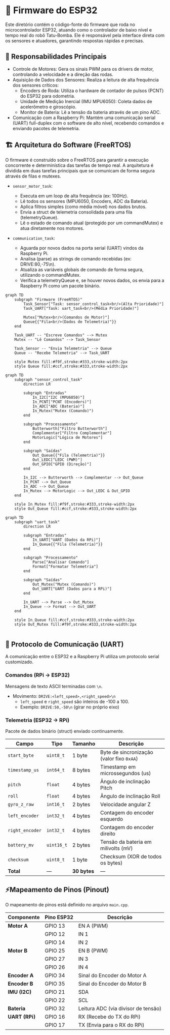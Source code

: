 # 🤖 Firmware do ESP32

Este diretório contém o código-fonte do firmware que roda no microcontrolador ESP32, atuando como o controlador de baixo nível e tempo real do robô Tatu-Bomba. Ele é responsável pela interface direta com os sensores e atuadores, garantindo respostas rápidas e precisas.

## 🎯 Responsabilidades Principais

- Controle de Motores: Gera os sinais PWM para os drivers de motor, controlando a velocidade e a direção das rodas.
- Aquisição de Dados dos Sensores: Realiza a leitura de alta frequência dos sensores críticos:
    - Encoders de Roda: Utiliza o hardware de contador de pulsos (PCNT) do ESP32 para odometria.
    - Unidade de Medição Inercial (IMU MPU6050): Coleta dados de acelerômetro e giroscópio.
    - Monitor de Bateria: Lê a tensão da bateria através de um pino ADC.
- Comunicação com a Raspberry Pi: Mantém uma comunicação serial (UART) full-duplex com o software de alto nível, recebendo comandos e enviando pacotes de telemetria.

## 🏗️ Arquitetura do Software (FreeRTOS)

O firmware é construído sobre o FreeRTOS para garantir a execução concorrente e determinística das tarefas de tempo real. A arquitetura é dividida em duas tarefas principais que se comunicam de forma segura através de filas e mutexes.

- `sensor_motor_task`:
    - Executa em um loop de alta frequência (ex: 100Hz).
    - Lê todos os sensores (MPU6050, Encoders, ADC da Bateria).
    - Aplica filtros simples (como média móvel) nos dados brutos.
    - Envia a struct de telemetria consolidada para uma fila (telemetryQueue).
    - Lê o estado de comando atual (protegido por um commandMutex) e atua diretamente nos motores.

- `communication_task`:
    - Aguarda por novos dados na porta serial (UART) vindos da Raspberry Pi.
    - Analisa (parse) as strings de comando recebidas (ex: DRIVE:80,-75\n).
    - Atualiza as variáveis globais de comando de forma segura, utilizando o commandMutex.
    - Verifica a telemetryQueue e, se houver novos dados, os envia para a Raspberry Pi como um pacote binário.

```mermaid
graph TD
    subgraph "Firmware (FreeRTOS)"
        Task_Sensor["Task: sensor_control_task<br/>(Alta Prioridade)"]
        Task_UART["Task: uart_task<br/>(Média Prioridade)"]

        Mutex["Mutex<br/>(Comandos de Motor)"]
        Queue{{"Fila<br/>(Dados de Telemetria)"}}
    end

    Task_UART -- "Escreve Comandos" --> Mutex
    Mutex -- "Lê Comandos" --> Task_Sensor

    Task_Sensor -- "Envia Telemetria" --> Queue
    Queue -- "Recebe Telemetria" --> Task_UART

    style Mutex fill:#f9f,stroke:#333,stroke-width:2px
    style Queue fill:#ccf,stroke:#333,stroke-width:2px
```
```mermaid
graph TD
    subgraph "sensor_control_task"
        direction LR
        
        subgraph "Entradas"
            In_I2C["I2C (MPU6050)"]
            In_PCNT["PCNT (Encoders)"]
            In_ADC["ADC (Bateria)"]
            In_Mutex("Mutex (Comando)")
        end

        subgraph "Processamento"
            Butterworth["Filtro Butterworth"]
            Complementar["Filtro Complementar"]
            MotorLogic["Lógica de Motores"]
        end
        
        subgraph "Saídas"
            Out_Queue{{"Fila (Telemetria)"}}
            Out_LEDC["LEDC (PWM)"]
            Out_GPIO["GPIO (Direção)"]
        end
        
        In_I2C --> Butterworth --> Complementar --> Out_Queue
        In_PCNT --> Out_Queue
        In_ADC --> Out_Queue
        In_Mutex --> MotorLogic --> Out_LEDC & Out_GPIO
    end
    
    style In_Mutex fill:#f9f,stroke:#333,stroke-width:2px
    style Out_Queue fill:#ccf,stroke:#333,stroke-width:2px
```
```mermaid
graph TD
    subgraph "uart_task"
        direction LR
        
        subgraph "Entradas"
            In_UART["UART (Dados da RPi)"]
            In_Queue{{"Fila (Telemetria)"}}
        end

        subgraph "Processamento"
            Parse["Analisar Comando"]
            Format["Formatar Telemetria"]
        end
        
        subgraph "Saídas"
            Out_Mutex("Mutex (Comando)")
            Out_UART["UART (Dados para a RPi)"]
        end
        
        In_UART --> Parse --> Out_Mutex
        In_Queue --> Format --> Out_UART
    end
    
    style In_Queue fill:#ccf,stroke:#333,stroke-width:2px
    style Out_Mutex fill:#f9f,stroke:#333,stroke-width:2px
    
```

## 🔌 Protocolo de Comunicação (UART)

A comunicação entre o ESP32 e a Raspberry Pi utiliza um protocolo serial customizado.

### Comandos (RPi → ESP32)

Mensagens de texto ASCII terminadas com `\n`.

- Movimento: `DRIVE:<left_speed>,<right_speed>\n`
    - `left_speed` e `right_speed` são inteiros de -100 a 100.
    - Exemplo: `DRIVE:50,-50\n` (girar no próprio eixo)

### Telemetria (ESP32 → RPi)

Pacote de dados binário (struct) enviado continuamente.

| Campo          | Tipo        | Tamanho      | Descrição                                      |
|----------------|-------------|--------------|------------------------------------------------|
| `start_byte`   | `uint8_t`   | 1 byte       | Byte de sincronização (valor fixo `0xAA`)      |
| `timestamp_us` | `int64_t`   | 8 bytes      | Timestamp em microssegundos (us)               |
| `pitch`        | `float`     | 4 bytes      | Ângulo de inclinação Pitch                     |
| `roll`         | `float`     | 4 bytes      | Ângulo de inclinação Roll                      |
| `gyro_z_raw`   | `int16_t`   | 2 bytes      | Velocidade angular Z                           |
| `left_encoder` | `int32_t`   | 4 bytes      | Contagem do encoder esquerdo                   |
| `right_encoder`| `int32_t`   | 4 bytes      | Contagem do encoder direito                    |
| `battery_mv`   | `uint16_t`  | 2 bytes      | Tensão da bateria em milivolts (mV)            |
| `checksum`     | `uint8_t`   | 1 byte       | Checksum (XOR de todos os bytes)               |
| **Total**      | —           | **30 bytes** | —                                              |

## ⚡Mapeamento de Pinos (Pinout)

O mapeamento de pinos está definido no arquivo `main.cpp`.

| Componente     | Pino ESP32  | Descrição                              |
|----------------|-------------|----------------------------------------|
| **Motor A**    | GPIO 13     | EN A (PWM)                             |
|                | GPIO 12     | IN 1                                   |
|                | GPIO 14     | IN 2                                   |
| **Motor B**    | GPIO 25     | EN B (PWM)                             |
|                | GPIO 27     | IN 3                                   |
|                | GPIO 26     | IN 4                                   |
| **Encoder A**  | GPIO 34     | Sinal do Encoder do Motor A            |
| **Encoder B**  | GPIO 35     | Sinal do Encoder do Motor B            |
| **IMU (I2C)**  | GPIO 21     | SDA                                    |
|                | GPIO 22     | SCL                                    |
| **Bateria**    | GPIO 32     | Leitura ADC (via divisor de tensão)    |
| **UART (RPi)** | GPIO 16     | RX (Recebe do TX do RPi)               |
|                | GPIO 17     | TX (Envia para o RX do RPi)            |

 